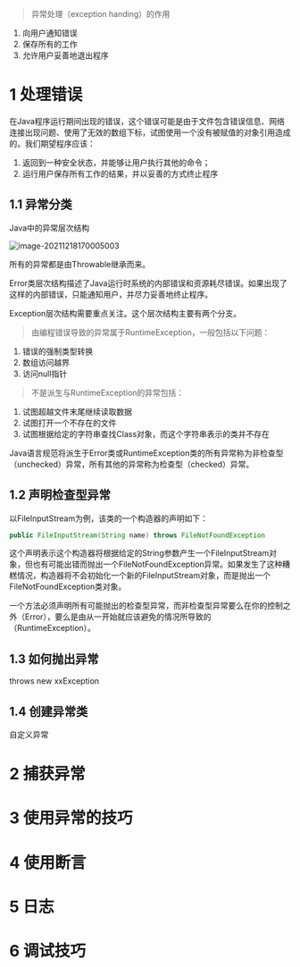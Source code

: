 > 异常处理（exception handing）的作用

1. 向用户通知错误
2. 保存所有的工作
3. 允许用户妥善地退出程序



# 1 处理错误

在Java程序运行期间出现的错误，这个错误可能是由于文件包含错误信息、网络连接出现问题、使用了无效的数组下标，试图使用一个没有被赋值的对象引用造成的。我们期望程序应该：

1. 返回到一种安全状态，并能够让用户执行其他的命令；
2. 运行用户保存所有工作的结果，并以妥善的方式终止程序

## 1.1 异常分类

Java中的异常层次结构

![image-20211218170005003](https://images-lu.oss-cn-shanghai.aliyuncs.com/image-20211218170005003.png)

所有的异常都是由Throwable继承而来。

Error类层次结构描述了Java运行时系统的内部错误和资源耗尽错误。如果出现了这样的内部错误，只能通知用户，并尽力妥善地终止程序。

Exception层次结构需要重点关注。这个层次结构主要有两个分支。

> 由编程错误导致的异常属于RuntimeException，一般包括以下问题：

1. 错误的强制类型转换
2. 数组访问越界
3. 访问null指针

> 不是派生与RuntimeException的异常包括：

1. 试图超越文件末尾继续读取数据
2. 试图打开一个不存在的文件
3. 试图根据给定的字符串查找Class对象，而这个字符串表示的类并不存在

Java语言规范将派生于Error类或RuntimeException类的所有异常称为非检查型（unchecked）异常，所有其他的异常称为检查型（checked）异常。

## 1.2 声明检查型异常

以FileInputStream为例，该类的一个构造器的声明如下：

```java
public FileInputStream(String name) throws FileNotFoundException
```

​	这个声明表示这个构造器将根据给定的String参数产生一个FileInputStream对象，但也有可能出错而抛出一个FileNotFoundException异常。如果发生了这种糟糕情况，构造器将不会初始化一个新的FileInputStream对象，而是抛出一个FileNotFoundException类对象。

​	一个方法必须声明所有可能抛出的检查型异常，而非检查型异常要么在你的控制之外（Error），要么是由从一开始就应该避免的情况所导致的（RuntimeException）。

## 1.3 如何抛出异常

throws new xxException

## 1.4 创建异常类

自定义异常















# 2 捕获异常







# 3 使用异常的技巧





# 4 使用断言





# 5 日志







# 6 调试技巧

